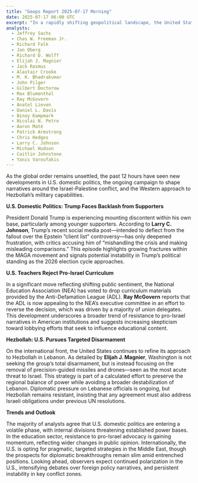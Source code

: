 ```yaml
---
title: "Geops Report 2025-07-17 Morning"
date: 2025-07-17 06:00 UTC
excerpt: "In a rapidly shifting geopolitical landscape, the United States grapples with internal political fractures as President Trump faces backlash from his base, while the National Education Association's rejection of pro-Israel curriculum signals a growing resistance to entrenched narratives, all amid a nuanced U.S. strategy targeting Hezbollah's military capabilities in Lebanon."
analysts:
  - Jeffrey Sachs
  - Chas W. Freeman Jr.
  - Richard Falk
  - Jan Oberg
  - Richard D. Wolff
  - Elijah J. Magnier
  - Jack Rasmus
  - Alastair Crooke
  - M. K. Bhadrakumar
  - John Pilger
  - Gilbert Doctorow
  - Max Blumenthal
  - Ray McGovern
  - Anatol Lieven
  - Daniel L. Davis
  - Binoy Kampmark
  - Nicolai N. Petro
  - Aaron Maté
  - Patrick Armstrong
  - Chris Hedges
  - Larry C. Johnson
  - Michael Hudson
  - Caitlin Johnstone
  - Yanis Varoufakis
---
```


As the global order remains unsettled, the past 12 hours have seen new developments in U.S. domestic politics, the ongoing campaign to shape narratives around the Israel-Palestine conflict, and the Western approach to Hezbollah’s military capabilities.

**U.S. Domestic Politics: Trump Faces Backlash from Supporters**

President Donald Trump is experiencing mounting discontent within his own base, particularly among younger supporters. According to **Larry C. Johnson**, Trump’s recent social media post—intended to deflect from the fallout over the Epstein “client list” controversy—has only deepened frustration, with critics accusing him of “mishandling the crisis and making misleading comparisons.” This episode highlights growing fractures within the MAGA movement and signals potential instability in Trump’s political standing as the 2026 election cycle approaches.

**U.S. Teachers Reject Pro-Israel Curriculum**

In a significant move reflecting shifting public sentiment, the National Education Association (NEA) has voted to drop curriculum materials provided by the Anti-Defamation League (ADL). **Ray McGovern** reports that the ADL is now appealing to the NEA’s executive committee in an effort to reverse the decision, which was driven by a majority of union delegates. This development underscores a broader trend of resistance to pro-Israel narratives in American institutions and suggests increasing skepticism toward lobbying efforts that seek to influence educational content.

**Hezbollah: U.S. Pursues Targeted Disarmament**

On the international front, the United States continues to refine its approach to Hezbollah in Lebanon. As detailed by **Elijah J. Magnier**, Washington is not seeking the group’s total disarmament, but is instead focusing on the removal of precision-guided missiles and drones—seen as the most acute threat to Israel. This strategy is part of a calculated effort to preserve the regional balance of power while avoiding a broader destabilization of Lebanon. Diplomatic pressure on Lebanese officials is ongoing, but Hezbollah remains resistant, insisting that any agreement must also address Israeli obligations under previous UN resolutions.

**Trends and Outlook**

The majority of analysts agree that U.S. domestic politics are entering a volatile phase, with internal divisions threatening established power bases. In the education sector, resistance to pro-Israel advocacy is gaining momentum, reflecting wider changes in public opinion. Internationally, the U.S. is opting for pragmatic, targeted strategies in the Middle East, though the prospects for diplomatic breakthroughs remain slim amid entrenched positions. Looking ahead, observers expect continued polarization in the U.S., intensifying debates over foreign policy narratives, and persistent instability in key conflict zones.
